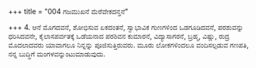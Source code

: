 +++
title = "004 ಗಜಮುಖನೆ ಮೆರೆವೇಕದನ್ತನೆ"

+++
4. ಆನೆ ಮೊಗದವನೆ, ಶೋಭಿಸುವ ಏಕದಂತನೆ, ಸ್ವಾಭಾವಿಕ ಗುಣಗಳಿಂದ ಒಡಗೂಡಿದವನೆ, ಪರಶುವನ್ನು ಧರಿಸಿದವನೇ, ಕೈಲಾಸಪರ್ವತಕ್ಕೆ ಒಡೆಯನಾದ ಪರಶಿವನ ಕುಮಾರನೆ, ವಿದ್ಯಾಸಾಗರನೆ, ಬ್ರಹ್ಮ, ವಿಷ್ಣು, ರುದ್ರ ಮೊದಲಾದವರು ಯಾವಾಗಲೂ ನಿನ್ನನ್ನು ಪೂಜಿಸುತ್ತಿರುವರು. ಮೂರು ಲೋಕಗಳಿಂದಲೂ ವಂದಿಸಲ್ಪಡುವ ಗಣಪತಿ, ನನ್ನ ಬುದ್ಧಿಗೆ ಮಂಗಳವನ್ನುಂಟುಮಾಡುವುದು.